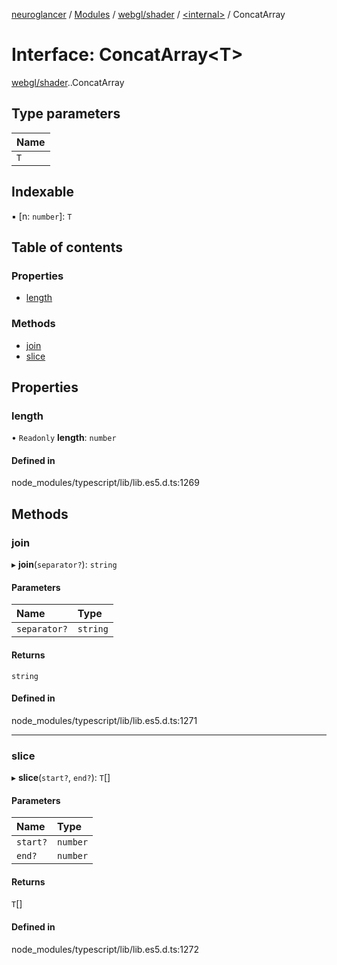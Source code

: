 [neuroglancer](../README.md) / [Modules](../modules.md) / [webgl/shader](../modules/webgl_shader.md) / [<internal\>](../modules/webgl_shader._internal_.md) / ConcatArray

# Interface: ConcatArray<T\>

[webgl/shader](../modules/webgl_shader.md).[<internal>](../modules/webgl_shader._internal_.md).ConcatArray

## Type parameters

| Name |
| :------ |
| `T` |

## Indexable

▪ [n: `number`]: `T`

## Table of contents

### Properties

- [length](webgl_shader._internal_.ConcatArray.md#length)

### Methods

- [join](webgl_shader._internal_.ConcatArray.md#join)
- [slice](webgl_shader._internal_.ConcatArray.md#slice)

## Properties

### length

• `Readonly` **length**: `number`

#### Defined in

node_modules/typescript/lib/lib.es5.d.ts:1269

## Methods

### join

▸ **join**(`separator?`): `string`

#### Parameters

| Name | Type |
| :------ | :------ |
| `separator?` | `string` |

#### Returns

`string`

#### Defined in

node_modules/typescript/lib/lib.es5.d.ts:1271

___

### slice

▸ **slice**(`start?`, `end?`): `T`[]

#### Parameters

| Name | Type |
| :------ | :------ |
| `start?` | `number` |
| `end?` | `number` |

#### Returns

`T`[]

#### Defined in

node_modules/typescript/lib/lib.es5.d.ts:1272
